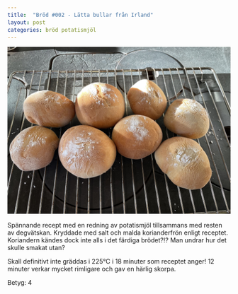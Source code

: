 ```yaml
---
title:  "Bröd #002 - Lätta bullar från Irland"
layout: post
categories: bröd potatismjöl
---
```


![Lätta bullar från Irland](/images/002-latta-bullar-f-irland.jpeg)

Spännande recept med en redning av potatismjöl tillsammans med resten av degvätskan. Kryddade med salt och malda korianderfrön enligt receptet. Koriandern kändes dock inte alls i det färdiga brödet?!? Man undrar hur det skulle smakat utan?

Skall definitivt inte gräddas i 225°C i 18 minuter som receptet anger! 12 minuter verkar mycket rimligare och gav en härlig skorpa.

Betyg: 4